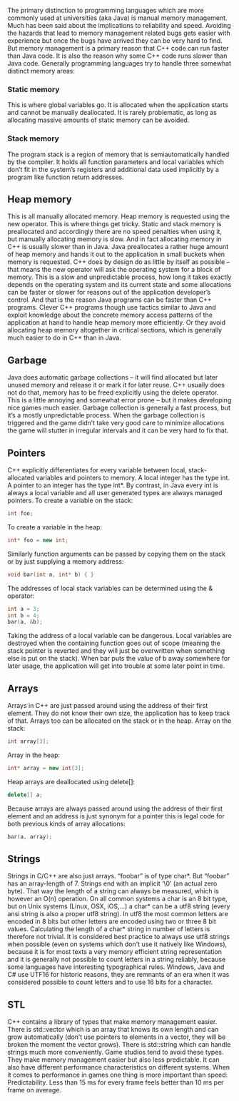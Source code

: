 The primary distinction to programming languages which are more commonly used at universities (aka Java) is manual memory management. Much has been said about the implications to reliability and speed. Avoiding the hazards that lead to memory management related bugs gets easier with experience but once the bugs have arrived they can be very hard to find. But memory management is a primary reason that C++ code can run faster than Java code. It is also the reason why some C++ code runs slower than Java code. Generally programming languages try to handle three somewhat distinct memory areas:
### Static memory
This is where global variables go. It is allocated when the application starts and cannot be manually deallocated. It is rarely problematic, as long as allocating massive amounts of static memory can be avoided.
### Stack memory
The program stack is a region of memory that is semiautomatically handled by the compiler. It holds all function parameters and local variables which don’t fit in the system’s registers and additional data used implicitly by a program like function return addresses.
## Heap memory
This is all manually allocated memory. Heap memory is requested using the new operator. This is where things get tricky. Static and stack memory is preallocated and accordingly there are no speed penalties when using it, but manually allocating memory is slow. And in fact allocating memory in C++ is usually slower than in Java. Java preallocates a rather huge amount of heap memory and hands it out to the application in small buckets when memory is requested. C++ does by design do as little by itself as possible – that means the new operator will ask the operating system for a block of memory. This is a slow and unpredictable process, how long it takes exactly depends on the operating system and its current state and some allocations can be faster or slower for reasons out of the application developer’s control. And that is the reason Java programs can be faster than C++ programs. Clever C++ programs though use tactics similar to Java and exploit knowledge about the concrete memory access patterns of the application at hand to handle heap memory more efficiently. Or they avoid allocating heap memory altogether in critical sections, which is generally much easier to do in C++ than in Java.
## Garbage
Java does automatic garbage collections – it will find allocated but later unused memory and release it or mark it for later reuse. C++ usually does not do that, memory has to be freed explicitly using the delete operator. This is a little annoying and somewhat error prone – but it makes developing nice games much easier. Garbage collection is generally a fast process, but it’s a mostly unpredictable process. When the garbage collection is triggered and the game didn’t take very good care to minimize allocations the game will stutter in irregular intervals and it can be very hard to fix that.
## Pointers
C++ explicitly differentiates for every variable between local, stack-allocated variables and pointers to memory. A local integer has the type int. A pointer to an integer has the type int*. By contrast, in Java every int is always a local variable and all user generated types are always managed pointers.
To create a variable on the stack:
```cpp
int foo;
```
To create a variable in the heap:
```cpp
int* foo = new int;
```
Similarly function arguments can be passed by copying them on the stack or by just supplying a memory address:
```cpp
void bar(int a, int* b) { }
```
The addresses of local stack variables can be determined using the & operator:
```cpp
int a = 3;
int b = 4;
bar(a, &b);
```
Taking the address of a local variable can be dangerous. Local variables are destroyed when the containing function goes out of scope (meaning the stack pointer is reverted and they will just be overwritten when something else is put on the stack). When bar puts the value of b away somewhere for later usage, the application will get into trouble at some later point in time.
## Arrays
Arrays in C++ are just passed around using the address of their first element. They do not know their own size, the application has to keep track of that. Arrays too can be allocated on the stack or in the heap.
Array on the stack:
```cpp
int array[3];
```
Array in the heap:
```cpp
int* array = new int[3];
```
Heap arrays are deallocated using delete[]:
```cpp
delete[] a;
```
Because arrays are always passed around using the address of their first element and an address is just synonym for a pointer this is legal code for both previous kinds of array allocations:
```cpp
bar(a, array);
```
## Strings
Strings in C/C++ are also just arrays. “foobar” is of type char*. But “foobar” has an array-length of 7. Strings end with an implicit ‘\0’ (an actual zero byte). That way the length of a string can always be measured, which is however an O(n) operation.
On all common systems a char is an 8 bit type, but on Unix systems (Linux, OSX, iOS,...) a char* can be a utf8 string (every ansi string is also a proper utf8 string). In utf8 the most common letters are encoded in 8 bits but other letters are encoded using two or three 8 bit values. Calculating the length of a char* string in number of letters is therefore not trivial. It is considered best practice to always use utf8 strings when possible (even on systems which don't use it natively like Windows), because it is for most texts a very memory efficient string representation and it is generally not possible to count letters in a string reliably, because some languages have interesting typographical rules. Windows, Java and C# use UTF16 for historic reasons, they are remnants of an era when it was considered possible to count letters and to use 16 bits for a character.
## STL
C++ contains a library of types that make memory management easier. There is std::vector which is an array that knows its own length and can grow automatically (don’t use pointers to elements in a vector, they will be broken the moment the vector grows). There is std::string which can handle strings much more conveniently. Game studios tend to avoid these types. They make memory management easier but also less predictable. It can also have different performance characteristics on different systems. When it comes to performance in games one thing is more important than speed: Predictability. Less than 15 ms for every frame feels better than 10 ms per frame on average.